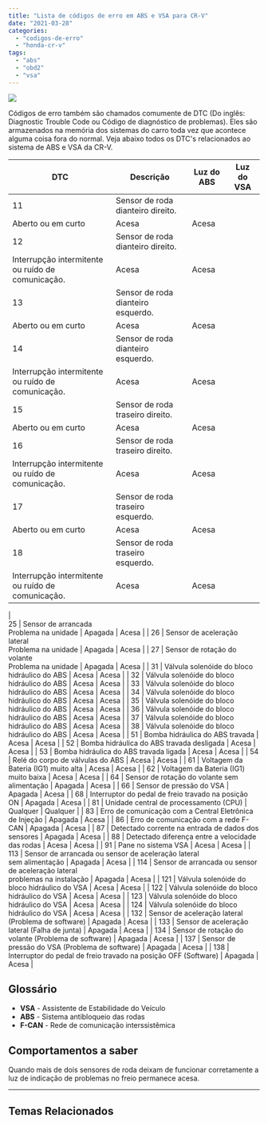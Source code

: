 ```yaml
---
title: "Lista de códigos de erro em ABS e VSA para CR-V"
date: "2021-03-28"
categories: 
  - "codigos-de-erro"
  - "honda-cr-v"
tags: 
  - "abs"
  - "obd2"
  - "vsa"
---
```


![](https://garagemdomadeira.com/wp-content/uploads/2021/03/header_dtc.jpg?w=1024)

Códigos de erro também são chamados comumente de DTC (Do inglês: Diagnostic Trouble Code ou Código de diagnóstico de problemas). Eles são armazenados na memória dos sistemas do carro toda vez que acontece alguma coisa fora do normal. Veja abaixo todos os DTC's relacionados ao sistema de ABS e VSA da CR-V.

<!--more-->

| DTC | Descrição | Luz do ABS | Luz do VSA |
| --- | --- | --- | --- |
| 11 | Sensor de roda dianteiro direito.  
Aberto ou em curto | Acesa | Acesa |
| 12 | Sensor de roda dianteiro direito.  
Interrupção intermitente ou ruído de comunicação. | Acesa | Acesa |
| 13 | Sensor de roda dianteiro esquerdo.  
Aberto ou em curto | Acesa | Acesa |
| 14 | Sensor de roda dianteiro esquerdo.  
Interrupção intermitente ou ruído de comunicação. | Acesa | Acesa |
| 15 | Sensor de roda traseiro direito.  
Aberto ou em curto | Acesa | Acesa |
| 16 | Sensor de roda traseiro direito.  
Interrupção intermitente ou ruído de comunicação. | Acesa | Acesa |
| 17 | Sensor de roda traseiro esquerdo.  
Aberto ou em curto | Acesa | Acesa |
| 18 | Sensor de roda traseiro esquerdo.  
Interrupção intermitente ou ruído de comunicação. | Acesa | Acesa |
|   
25 | Sensor de arrancada  
Problema na unidade | Apagada | Acesa |
| 26 | Sensor de aceleração lateral  
Problema na unidade | Apagada | Acesa |
| 27 | Sensor de rotação do volante  
Problema na unidade | Apagada | Acesa |
| 31 | Válvula solenóide do bloco hidráulico do ABS | Acesa | Acesa |
| 32 | Válvula solenóide do bloco hidráulico do ABS | Acesa | Acesa |
| 33 | Válvula solenóide do bloco hidráulico do ABS | Acesa | Acesa |
| 34 | Válvula solenóide do bloco hidráulico do ABS | Acesa | Acesa |
| 35 | Válvula solenóide do bloco hidráulico do ABS | Acesa | Acesa |
| 36 | Válvula solenóide do bloco hidráulico do ABS | Acesa | Acesa |
| 37 | Válvula solenóide do bloco hidráulico do ABS | Acesa | Acesa |
| 38 | Válvula solenóide do bloco hidráulico do ABS | Acesa | Acesa |
| 51 | Bomba hidráulica do ABS travada | Acesa | Acesa |
| 52 | Bomba hidráulica do ABS travada desligada | Acesa | Acesa |
| 53 | Bomba hidráulica do ABS travada ligada | Acesa | Acesa |
| 54 | Relé do corpo de válvulas do ABS | Acesa | Acesa |
| 61 | Voltagem da Bateria (IG1) muito alta | Acesa | Acesa |
| 62 | Voltagem da Bateria (IG1) muito baixa | Acesa | Acesa |
| 64 | Sensor de rotação do volante sem alimentação | Apagada | Acesa |
| 66 | Sensor de pressão do VSA | Apagada | Acesa |
| 68 | Interruptor do pedal de freio travado na posição ON | Apagada | Acesa |
| 81 | Unidade central de processamento (CPU) | Qualquer | Qualquer |
| 83 | Erro de comunicação com a Central Eletrônica de Injeção | Apagada | Acesa |
| 86 | Erro de comunicação com a rede F-CAN | Apagada | Acesa |
| 87 | Detectado corrente na entrada de dados dos sensores | Apagada | Acesa |
| 88 | Detectado diferença entre a velocidade das rodas | Acesa | Acesa |
| 91 | Pane no sistema VSA | Acesa | Acesa |
| 113 | Sensor de arrancada ou sensor de aceleração lateral  
sem alimentação | Apagada | Acesa |
| 114 | Sensor de arrancada ou sensor de aceleração lateral  
problemas na instalação | Apagada | Acesa |
| 121 | Válvula solenóide do bloco hidráulico do VSA | Acesa | Acesa |
| 122 | Válvula solenóide do bloco hidráulico do VSA | Acesa | Acesa |
| 123 | Válvula solenóide do bloco hidráulico do VSA | Acesa | Acesa |
| 124 | Válvula solenóide do bloco hidráulico do VSA | Acesa | Acesa |
| 132 | Sensor de aceleração lateral (Problema de software) | Apagada | Acesa |
| 133 | Sensor de aceleração lateral (Falha de junta) | Apagada | Acesa |
| 134 | Sensor de rotação do volante (Problema de software) | Apagada | Acesa |
| 137 | Sensor de pressão do VSA (Problema de software) | Apagada | Acesa |
| 138 | Interruptor do pedal de freio travado na posição OFF (Software) | Apagada | Acesa |

## Glossário

- **VSA** - Assistente de Estabilidade do Veículo
- **ABS** - Sistema antibloqueio das rodas
- **F-CAN** - Rede de comunicação interssistêmica

## Comportamentos a saber

Quando mais de dois sensores de roda deixam de funcionar corretamente a luz de indicação de problemas no freio permanece acesa.

* * *

## Temas Relacionados
